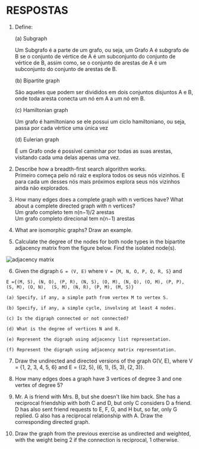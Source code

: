 # RESPOSTAS

1. Define:

	(a) Subgraph 
	
	Um Subgrafo é a parte de um grafo, ou seja, um Grafo A é subgrafo de B se o conjunto de vértice de A é um subconjunto   do conjunto de vértice de B, assim como, se o conjunto de arestas de A é um subconjunto do conjunto de arestas de B.
	
	(b) Bipartite graph
	
	São aqueles que podem ser divididos em dois conjuntos disjuntos A e B, onde toda aresta conecta um nó em A a um nó em B.
	
	(c) Hamiltonian graph
	
	Um grafo é hamiltoniano se ele possui um ciclo hamiltoniano, ou seja, passa por cada vértice uma única vez

	(d) Eulerian graph
	
	É um Grafo onde é possível caminhar por todas as suas arestas, visitando cada uma delas apenas uma vez. 

2. Describe how a breadth-first search algorithm works.
<br>Primeiro começa pelo nó raiz e explora todos os seus nós vizinhos. E para cada um desses nós mais próximos explora seus nós vizinhos ainda não explorados. 

3. How many edges does a complete graph with n vertices have? What about a complete directed graph with n vertices?
<br>Um grafo completo tem n(n−1)/2 arestas
<br>Um grafo completo direcional tem n(n−1) arestas

4. What are isomorphic graphs? Draw an example.


5. Calculate the degree of the nodes for both node types in the bipartite adjacency matrix from the figure below. Find the isolated node(s).

![adjacency matrix](./img/matrix01.png)

6. Given the digraph `G = (V, E)` where `V = {M, N, O, P, Q, R, S}` and 

`E ={(M, S), (N, O), (P, R), (N, S), (O, M),
	 (N, Q), (O, M), (P, P), (S, M), (O, N), 
	 (S, M), (N, R), (P, M), (M, S)}`

	(a) Specify, if any, a simple path from vertex M to vertex S.

	(b) Specify, if any, a simple cycle, involving at least 4 nodes.

	(c) Is the digraph connected or not connected?

	(d) What is the degree of vertices N and R.

	(e) Represent the digraph using adjacency list representation.

	(f) Represent the digraph using adjacency matrix representation.

7. Draw the undirected and directed versions of the graph G(V, E), where V = {1, 2, 3, 4, 5, 6} and E = {(2, 5), (6, 1), (5, 3), (2, 3)}.

8. How many edges does a graph have 3 vertices of degree 3 and one vertex of degree 5?

9. Mr. A is friend with Mrs. B, but she doesn't like him back. She has a reciprocal friendship with both C and D, but only C considers D a friend. D has also sent friend requests to E, F, G, and H but, so far, only G replied. G also has a reciprocal relationship with A. Draw the corresponding directed graph.

10. Draw the graph from the previous exercise as undirected and weighted, with the weight being 2 if the connection is reciprocal, 1 otherwise.
